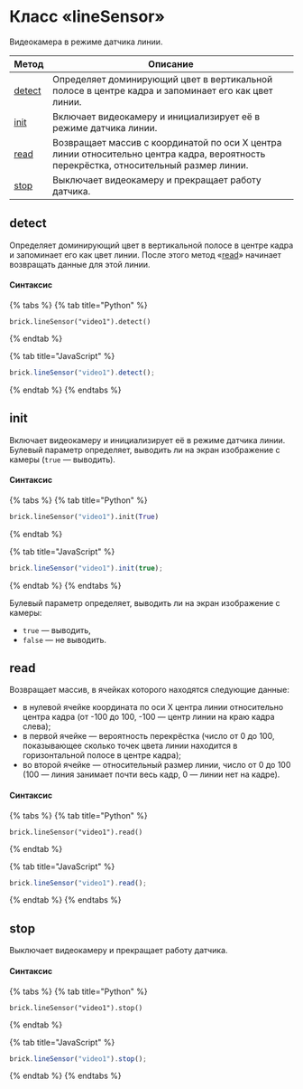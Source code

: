 # Класс «lineSensor»

Видеокамера в режиме датчика линии.

| Метод                                | Описание                                                                                                                              |
| ------------------------------------ | ------------------------------------------------------------------------------------------------------------------------------------- |
| [detect](class-linesensor.md#detect) | Определяет доминирующий цвет в вертикальной полосе в центре кадра и запоминает его как цвет линии.                                    |
| [init](class-linesensor.md#init)     | Включает видеокамеру и инициализирует её в режиме датчика линии.                                                                      |
| [read](class-linesensor.md#read)     | Возвращает массив с координатой по оси X центра линии относительно центра кадра, вероятность перекрёстка, относительный размер линии. |
| [stop](class-linesensor.md#stop)     | Выключает видеокамеру и прекращает работу датчика.                                                                                    |

## detect

Определяет доминирующий цвет в вертикальной полосе в центре кадра и запоминает его как цвет линии. После этого метод «[read](class-linesensor.md#read)» начинает возвращать данные для этой линии.

#### Синтаксис

{% tabs %}
{% tab title="Python" %}
```
brick.lineSensor("video1").detect()
```
{% endtab %}

{% tab title="JavaScript" %}
```javascript
brick.lineSensor("video1").detect();
```
{% endtab %}
{% endtabs %}

## init

Включает видеокамеру и инициализирует её в режиме датчика линии. Булевый параметр определяет, выводить ли на экран изображение с камеры (`true` — выводить).

#### Синтаксис

{% tabs %}
{% tab title="Python" %}
```python
brick.lineSensor("video1").init(True)
```
{% endtab %}

{% tab title="JavaScript" %}
```javascript
brick.lineSensor("video1").init(true);
```
{% endtab %}
{% endtabs %}

Булевый параметр определяет, выводить ли на экран изображение с камеры:

* `true` — выводить,
* `false` — не выводить.

## read

Возвращает массив, в ячейках которого находятся следующие данные:

* в нулевой ячейке координата по оси X центра линии относительно центра кадра (от -100 до 100, -100 — центр линии на краю кадра слева);
* в первой ячейке — вероятность перекрёстка (число от 0 до 100, показывающее сколько точек цвета линии находится в горизонтальной полосе в центре кадра);
* во второй ячейке — относительный размер линии, число от 0 до 100 (100 — линия занимает почти весь кадр, 0 — линии нет на кадре).

#### Синтаксис

{% tabs %}
{% tab title="Python" %}
```
brick.lineSensor("video1").read()
```
{% endtab %}

{% tab title="JavaScript" %}
```javascript
brick.lineSensor("video1").read();
```
{% endtab %}
{% endtabs %}

## stop

Выключает видеокамеру и прекращает работу датчика.

#### Синтаксис

{% tabs %}
{% tab title="Python" %}
```
brick.lineSensor("video1").stop()
```
{% endtab %}

{% tab title="JavaScript" %}
```javascript
brick.lineSensor("video1").stop();
```
{% endtab %}
{% endtabs %}
